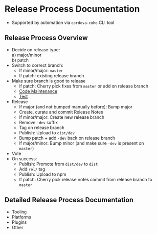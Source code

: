 # Release Process Documentation

- Supported by automation via `cordova-coho` CLI tool

## Release Process Overview

- Decide on release type:   
  a) major/minor  
  b) patch
- Switch to correct branch:   
  - If minor/major: `master`  
  - If patch: existing release branch
- Make sure branch is good to release
  - If patch: Cherry pick fixes from `master` or add on release branch
  - [Code Maintenance](TODO)
  - [Test](TODO)
- Release
  - If major (and not bumped manually before): Bump major
  - Create, curate and commit Release Notes
  - If minor/major: Create new release branch
  - Remove `-dev` suffix
  - Tag on release branch
  - Publish: Upload to `dist/dev`
  - Bump patch + add `-dev` back on release branch
  - If major/minor: Bump minor (and make sure `-dev` is present on `master`)
- Vote
- On success:
  - Publish: Promote from `dist/dev` to `dist`
  - Add `rel/` tag
  - Publish: Upload to npm
  - If patch: Cherry pick release notes commit from release branch to `master`
  
## Detailed Release Process Documentation

- Tooling
- Platforms
- Plugins
- Other
